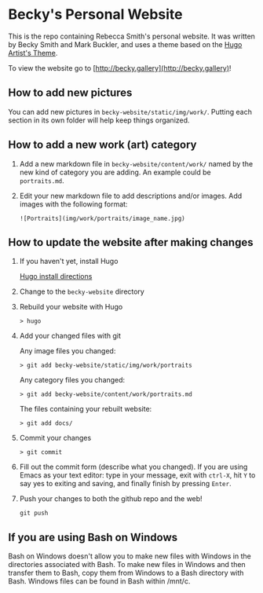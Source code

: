 # Becky's Personal Website

This is the repo containing Rebecca Smith's personal website. It was
written by Becky Smith and Mark Buckler, and uses a theme based on the
[Hugo Artist's Theme](https://github.com/digitalcraftsman/hugo-artists-theme/tree/2873e529a336f620000cb4852155cd53d93e2f8b).

To view the website go to [http://becky.gallery](http://becky.gallery)!

## How to add new pictures

You can add new pictures in `becky-website/static/img/work/`. Putting
each section in its own folder will help keep things organized.

## How to add a new work (art) category

1) Add a new markdown file in `becky-website/content/work/` named by the
new kind of category you are adding. An example could be `portraits.md`.

2) Edit your new markdown file to add descriptions and/or images. Add
images with the following format:

    `![Portraits](img/work/portraits/image_name.jpg)`

## How to update the website after making changes

1) If you haven't yet, install Hugo

    [Hugo install directions](https://gohugo.io/overview/installing/)

2) Change to the `becky-website` directory

2) Rebuild your website with Hugo

    `> hugo`


3) Add your changed files with git

    Any image files you changed:

    `> git add becky-website/static/img/work/portraits`

    Any category files you changed:

    `> git add becky-website/content/work/portraits.md`

    The files containing your rebuilt website:

    `> git add docs/`

4) Commit your changes

    `> git commit`

5) Fill out the commit form (describe what you changed). If you are
using Emacs as your text editor: type in your message, exit with
`ctrl-X`, hit `Y` to say yes to exiting and saving, and finally
finish by pressing `Enter`.

6) Push your changes to both the github repo and the web!

    `git push`

## If you are using Bash on Windows

Bash on Windows doesn't allow you to make new files with Windows in the
directories associated with Bash. To make new files in Windows and then
transfer them to Bash, copy them from Windows to a Bash directory with
Bash. Windows files can be found in Bash within /mnt/c.
